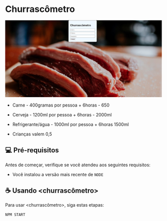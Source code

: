 # Churrascômetro


<img src="./img/ex.JPG" alt="imagem">

* Carne - 400gramas por pessoa + 6horas - 650
* Cerveja - 1200ml por pessoa + 6horas - 2000ml
* Refrigerante/água - 1000ml por pessoa + 6horas 1500ml

* Crianças valem 0,5




## 💻 Pré-requisitos

Antes de começar, verifique se você atendeu aos seguintes requisitos:
* Você instalou a versão mais recente de `NODE`


## ☕ Usando <churrascômetro>

Para usar <churrascômetro>, siga estas etapas:

```
NPM START
```






